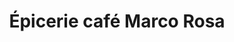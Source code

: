---
title: "Épicerie café Marco Rosa"
url: /montreal/epicerie-cafe-marco-rosa/
shop: convenience
---